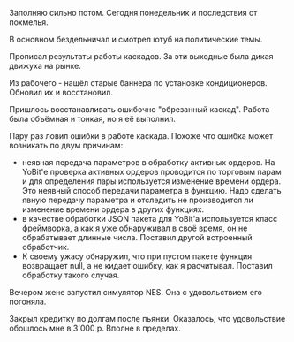 Заполняю сильно потом.
Сегодня понедельник и последствия от похмелья.

В основном бездельничал и смотрел ютуб на политические темы.

Прописал результаты работы каскадов. За эти выходные была дикая движуха на рынке.

Из рабочего - нашёл старые баннера по установке кондиционеров. Обновил их и восстановил.

Пришлось восстанавливать ошибочно "обрезанный каскад". Работа была объёмная и тонкая, но я её выполнил.

Пару раз ловил ошибки в работе каскада. Похоже что ошибка может возникать по двум причинам:
  * неявная передача параметров в обработку активных ордеров. На YoBit'е проверка активных ордеров проводится по торговым парам и для определения пары используется изменение времени ордера. Это неявный способ передачи параметра в функцию. Надо сделать явную передачу параметра и отследить не производится ли изменение времени ордера в других функциях.
  * в качестве обработки JSON пакета для YoBit'а используется класс фреймворка, а как я уже обнаруживал в своё время, он не обрабатывает длинные числа. Поставил другой встроенный обработчик.
  * К своему ужасу обнаружил, что при пустом пакете функция возвращает null, а не кидает ошибку, как я расчитывал. Поставил обработку такого случая.

Вечером жене запустил симулятор NES. Она с удовольствием его погоняла.

Закрыл кредитку по долгам после пьянки. Оказалось, что удовольствие обошлось мне в 3'000 р. Вполне в пределах.